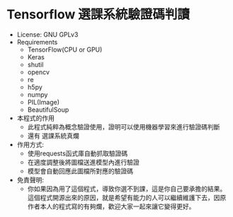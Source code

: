 # Tensorflow 選課系統驗證碼判讀
* License: GNU GPLv3
* Requirements
    *  TensorFlow(CPU or GPU)
    *  Keras
    *  shutil
    *  opencv
    *  re
    *  h5py
    *  numpy
    *  PIL(Image)
    *  BeautifulSoup
*  本程式的作用
    *  此程式純粹為概念驗證使用，證明可以使用機器學習來進行驗證碼判斷
    *  還有 選課系統真爛
*  作用方式:
    *  使用requests函式庫自動抓取驗證碼
    *  在適度調整後將圖檔送進模型內進行驗證
    *  模型會自動回應此圖檔所對應的驗證碼
* 免責聲明:
    * 你如果因為用了這個程式，導致你選不到課，這是你自己要承擔的結果。  
    這個程式開源出來的原因，就是希望有能力的人可以繼續維護下去，因原作者本人的程式寫的有夠爛，歡迎大家一起來讓它變得更好。
